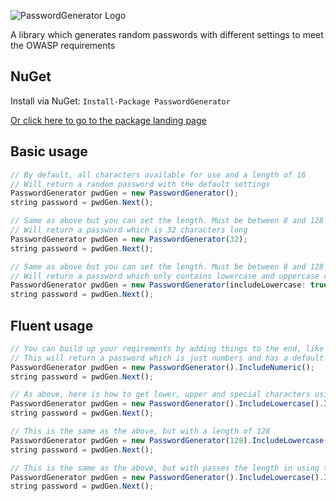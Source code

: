 ![PasswordGenerator Logo](https://github.com/prjseal/PasswordGenerator/blob/master/pg_logo.png "PasswordGenerator Logo")

A library which generates random passwords with different settings to meet the OWASP requirements

## NuGet

Install via NuGet: ``` Install-Package PasswordGenerator ```

[Or click here to go to the package landing page](https://www.nuget.org/packages/PasswordGenerator)

## Basic usage

```javascript
// By default, all characters available for use and a length of 16
// Will return a random password with the default settings 
PasswordGenerator pwdGen = new PasswordGenerator();
string password = pwdGen.Next();
```

```javascript
// Same as above but you can set the length. Must be between 8 and 128
// Will return a password which is 32 characters long
PasswordGenerator pwdGen = new PasswordGenerator(32);
string password = pwdGen.Next();
```

```javascript
// Same as above but you can set the length. Must be between 8 and 128
// Will return a password which only contains lowercase and uppercase characters and is 21 characters long.
PasswordGenerator pwdGen = new PasswordGenerator(includeLowercase: true, includeUppercase: true, includeNumeric: false, includeSpecial: false, passwordLength: 21);
string password = pwdGen.Next();
```

## Fluent usage

```javascript
// You can build up your reqirements by adding things to the end, like .AddNumeric()
// This will return a password which is just numbers and has a default length of 16
PasswordGenerator pwdGen = new PasswordGenerator().IncludeNumeric();
string password = pwdGen.Next();
```

```javascript
// As above, here is how to get lower, upper and special characters using this approach
PasswordGenerator pwdGen = new PasswordGenerator().IncludeLowercase().IncludeUppercase().IncludeSpecial();
string password = pwdGen.Next();
```

```javascript
// This is the same as the above, but with a length of 128
PasswordGenerator pwdGen = new PasswordGenerator(128).IncludeLowercase().IncludeUppercase().IncludeSpecial();
string password = pwdGen.Next();
```

```javascript
// This is the same as the above, but with passes the length in using the method RequiredLength()
PasswordGenerator pwdGen = new PasswordGenerator().IncludeLowercase().IncludeUppercase().IncludeSpecial().RequiredLength(128);
string password = pwdGen.Next();
```